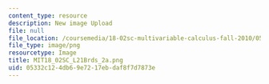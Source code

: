 ```yaml
---
content_type: resource
description: New image Upload
file: null
file_location: /coursemedia/18-02sc-multivariable-calculus-fall-2010/05332c124db69e7217ebdaf8f7d7873e_MIT18_02SC_L21Brds_2a.png
file_type: image/png
resourcetype: Image
title: MIT18_02SC_L21Brds_2a.png
uid: 05332c12-4db6-9e72-17eb-daf8f7d7873e
---
```

